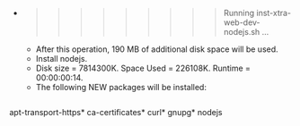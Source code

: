 * >>>>>>>>> Running inst-xtra-web-dev-nodejs.sh ...
  * After this operation, 190 MB of additional disk space will be used.
  * Install nodejs.
  * Disk size = 7814300K. Space Used = 226108K. Runtime = 00:00:00:14.
  * The following NEW packages will be installed:
  ```bash
apt-transport-https* ca-certificates* curl* gnupg* nodejs
  ```
